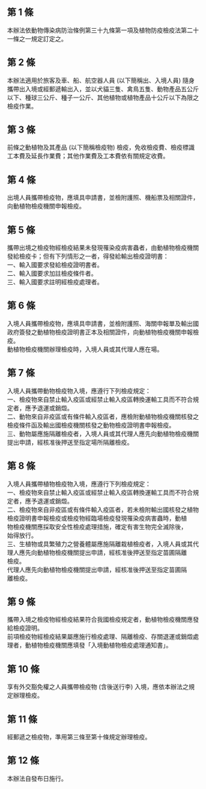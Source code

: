 第 1 條
-------
本辦法依動物傳染病防治條例第三十九條第一項及植物防疫檢疫法第二十  
一條之一規定訂定之。

第 2 條
-------
本辦法適用於旅客及車、船、航空器人員 (以下簡稱出、入境人員) 隨身  
攜帶出入境或經郵遞輸出入，並以犬貓三隻、禽鳥五隻、動物產品五公斤  
以下、種球三公斤、種子一公斤、其他植物或植物產品十公斤以下為限之  
檢疫作業。

第 3 條
-------
前條之動植物及其產品 (以下簡稱檢疫物) 檢疫，免收檢疫費、檢疫標識  
工本費及延長作業費；其他作業費及工本費依有關規定收費。

第 4 條
-------
出境人員攜帶檢疫物，應填具申請書，並檢附護照、機船票及相關證件，  
向動植物檢疫機關申報檢疫。

第 5 條
-------
攜帶出境之檢疫物經檢疫結果未發現罹染疫病害蟲者，由動植物檢疫機關  
發給檢疫卡；但有下列情形之一者，得發給輸出檢疫證明書：  
一、輸入國要求發給檢疫證明書者。  
二、輸入國要求加註檢疫條件者。  
三、輸入國要求註明經檢疫處理者。

第 6 條
-------
入境人員攜帶檢疫物，應填具申請書，並檢附護照、海關申報單及輸出國  
政府簽發之動植物檢疫證明書正本及相關證件，向動植物檢疫機關申報檢  
疫。  
動植物檢疫機關辦理檢疫時，入境人員或其代理人應在場。

第 7 條
-------
入境人員攜帶動物檢疫物入境，應遵行下列檢疫規定：  
一、檢疫物來自禁止輸入疫區或經禁止輸入疫區轉換運輸工具而不符合規  
    定者，應予退運或銷燬。  
二、動物來自非疫區或有條件輸入疫區者，應檢附動植物檢疫機關核發之  
    檢疫條件函及輸出國檢疫機關核發之動物檢疫證明書申報檢疫。  
三、動物屬應施隔離檢疫者，入境人員或其代理人應先向動植物檢疫機關  
    提出申請，經核准後押送至指定場所隔離檢疫。

第 8 條
-------
入境人員攜帶植物檢疫物入境，應遵行下列檢疫規定：  
一、檢疫物來自禁止輸入疫區或經禁止輸入疫區轉換運輸工具而不符合規  
    定者，應予退運或銷燬。  
二、檢疫物來自非疫區或有條件輸入疫區者，若未檢附輸出國核發之植物  
    檢疫證明書申報檢疫或檢疫物經臨場檢疫發現罹染疫病害蟲時，動植  
    物檢疫機關應採取安全性檢疫處理措施，確定有害生物完全滅除後，  
    始得放行。  
三、生植物或具繁殖力之營養體屬應施隔離栽植檢疫者，入境人員或其代  
    理人應先向動植物檢疫機關提出申請，經核准後押送至指定苗圃隔離  
    檢疫。  
    代理人應先向動植物檢疫機關提出申請，經核准後押送至指定苗圃隔  
    離檢疫。

第 9 條
-------
攜帶入境之檢疫物經檢疫結果符合我國檢疫規定者，動植物檢疫機關應發  
給檢疫證明。  
前項檢疫物經檢疫結果屬應施行檢疫處理、隔離檢疫、存關退運或銷燬處  
理者，動植物檢疫機關應填發「入境動植物檢疫處理通知書」。

第 10 條
--------
享有外交豁免權之人員攜帶檢疫物 (含後送行李) 入境，應依本辦法之規  
定辦理檢疫。

第 11 條
--------
經郵遞之檢疫物，準用第三條至第十條規定辦理檢疫。

第 12 條
--------
本辦法自發布日施行。

